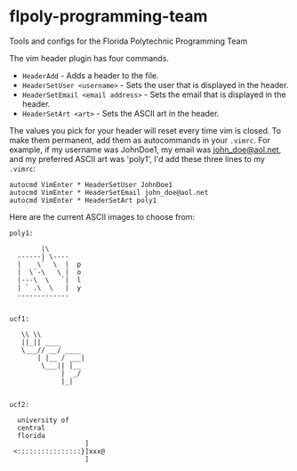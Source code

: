 # flpoly-programming-team
Tools and configs for the Florida Polytechnic Programming Team  

The vim header plugin has four commands.  

- `HeaderAdd` - Adds a header to the file.  
- `HeaderSetUser <username>` - Sets the user that is displayed in the header.  
- `HeaderSetEmail <email address>` - Sets the email that is displayed in the header.  
- `HeaderSetArt <art>` - Sets the ASCII art in the header.  

The values you pick for your header will reset every time vim is closed. To make them permanent,
add them as autocommands in your `.vimrc`. For example, if my username was JohnDoe1, my email was
john_doe@aol.net, and my preferred ASCII art was 'poly1', I'd add these three lines to my `.vimrc`:
```
autocmd VimEnter * HeaderSetUser JohnDoe1
autocmd VimEnter * HeaderSetEmail john_doe@aol.net
autocmd VimEnter * HeaderSetArt poly1
```

Here are the current ASCII images to choose from:   
```
poly1:

        |\           
  ------| \----      
  |    \`  \  |  p   
  |  \`-\   \ |  o   
  |---\  \   `|  l   
  | ` .\  \   |  y  
  -------------


ucf1:

   \\ \\               
   ||_|| ____          
   \___// __/ ____     
       | |__ / ___|    
        \___|| |__     
             |  _/     
             |_|       


ucf2:

  university of          
  central                
  florida                
                   ]
 <::::::::::::::::}]xxx@
                   ]
```
